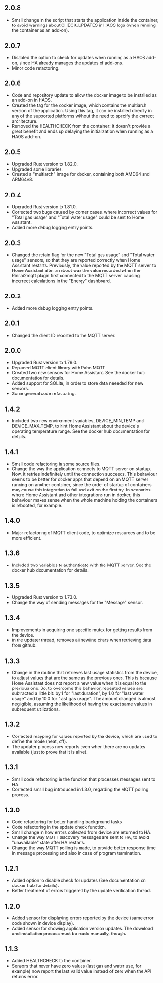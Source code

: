 ## 2.0.8

* Small change in the script that starts the application inside the container, to avoid warnings about CHECK_UPDATES in HAOS logs (when running the container as an add-on).

## 2.0.7

* Disabled the option to check for updates when running as a HAOS add-on, since HA already manages the updates of add-ons.
* Minor code refactoring.

## 2.0.6

* Code and repository update to allow the docker image to be installed as an add-on in HAOS.
* Created the <VERSION> tag for the docker image, which contains the multiarch version of the application. Using this tag, it can be installed directly in any of the supported platforms without the need to specify the correct architecture.
* Removed the HEALTHCHECK from the container: it doesn't provide a great benefit and ends up delaying the initialization when running as a HAOS add-on.

## 2.0.5

* Upgraded Rust version to 1.82.0.
* Upgraded some libraries.
* Created a "multiarch" image for docker, containing both AMD64 and ARM64v8.

## 2.0.4

* Upgraded Rust version to 1.81.0.
* Corrected two bugs caused by corner cases, where incorrect values for "Total gas usage" and "Total water usage" could be sent to Home Assistant.
* Added more debug logging entry points.

## 2.0.3

* Changed the retain flag for the new "Total gas usage" and "Total water usage" sensors, so that they are reported correctly when Home Assistant restarts.
  Previously, the value reported by the MQTT server to Home Assistant after a reboot was the value recorded when the Rinnai2mqtt plugin first connected to
  the MQTT server, causing incorrect calculations in the "Energy" dashboard.

## 2.0.2

* Added more debug logging entry points.

## 2.0.1

* Changed the client ID reported to the MQTT server.

## 2.0.0

* Upgraded Rust version to 1.79.0.
* Replaced MQTT client library with Paho MQTT.
* Created two new sensors for Home Assistant. See the docker hub documentation for details.
* Added support for SQLite, in order to store data neeeded for new sensors.
* Some general code refactoring.

## 1.4.2

* Included two new environment variables, DEVICE_MIN_TEMP and DEVICE_MAX_TEMP, to hint Home Assistant about the device's operating temperature range.
  See the docker hub documentation for details.

## 1.4.1

* Small code refactoring in some source files.
* Change the way the application connects to MQTT server on startup. Now, it retries indefinitely until the connection succeeds.
  This behaviour seems to be better for docker apps that depend on an MQTT server running on another container, since the order of
  startup of containers may cause this integration to fail and exit on the first try. In scenarios where Home Assistant and other
  integrations run in docker, this behaviour makes sense when the whole machine holding the containers is rebooted, for example.

## 1.4.0

* Major refactoring of MQTT client code, to optimize resources and to be more efficient.

## 1.3.6

* Included two variables to authenticate with the MQTT server. See the docker hub documentation for details.

## 1.3.5

* Upgraded Rust version to 1.73.0.
* Change the way of sending messages for the "Message" sensor.

## 1.3.4

* Improvements in acquiring one specific mutex for getting results from the device.
* In the updater thread, removes all newline chars when retrieving data from github.

## 1.3.3

* Change in the routine that retrieves last usage statistics from the device, to adjust values that are the same as the previous ones.
  This is because Home Assistant does not report a new value when it is equal to the previous one. So, to overcome this behavior, repeated
  values are subtracted a little bit: by 1 for "last duration", by 1.0 for "last water usage" and by 10.0 for "last gas usage". The amount
  changed is almost negligible, assuming the likelihood of having the exact same values in subsequent utilizations.

## 1.3.2

* Corrected mapping for values reported by the device, which are used to define the mode (heat, off).
* The updater process now reports even when there are no updates available (just to prove that it is alive).

## 1.3.1

* Small code refactoring in the function that processes messages sent to HA.
* Corrected small bug introduced in 1.3.0, regarding the MQTT polling process.

## 1.3.0

* Code refactoring for better handling background tasks.
* Code refactoring in the update check function.
* Small change in how errors collected from device are returned to HA.
* Change the way MQTT discovery messages are sent to HA, to avoid "unavailable" state after HA restarts.
* Change the way MQTT polling is made, to provide better response time in message processing and also in case of program termination.

## 1.2.1

* Added option to disable check for updates (See documentation on docker hub for details).
* Better treatment of errors triggered by the update verification thread.

## 1.2.0

* Added sensor for displaying errors reported by the device (same error code shown in device display).
* Added sensor for showing application version updates. The download and installation process must be made manually, though.

## 1.1.3

* Added HEALTHCHECK to the container.
* Sensors that never have zero values (last gas and water use, for example) now report the last valid value instead of zero
  when the API returns error.
